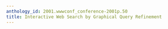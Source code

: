 ```yaml
---
anthology_id: 2001.wwwconf_conference-2001p.50
title: Interactive Web Search by Graphical Query Refinement
---
```

